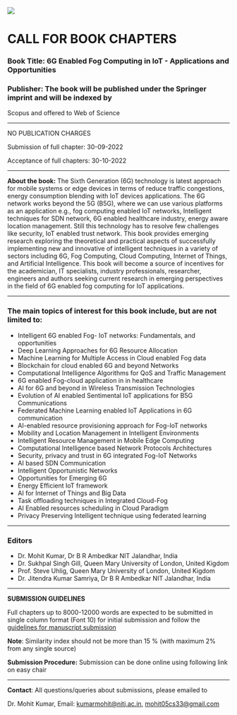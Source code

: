 ![](https://cdn.freebiesupply.com/images/thumbs/2x/springer-logo.png)


# CALL FOR BOOK CHAPTERS

### **Book Title:** 6G Enabled Fog Computing in IoT - Applications and Opportunities

### **Publisher**: The book will be published under the Springer imprint and will be indexed by
Scopus and offered to Web of Science


---

NO PUBLICATION CHARGES

Submission of full chapter: 30-09-2022

Acceptance of full chapters: 30-10-2022

---

**About the book:**
The Sixth Generation (6G) technology is latest approach for mobile systems or edge devices in terms of reduce
traffic congestions, energy consumption blending with IoT devices applications. The 6G network works beyond the 5G (B5G), where we
can use various platforms as an application e.g., fog computing enabled IoT networks, Intelligent techniques for SDN network, 6G
enabled healthcare industry, energy aware location management. Still this technology has to resolve few challenges like security, IoT
enabled trust network. This book provides emerging research exploring the theoretical and practical aspects of successfully
implementing new and innovative of intelligent techniques in a variety of sectors including 6G, Fog Computing, Cloud Computing,
Internet of Things, and Artificial Intelligence. This book will become a source of incentives for the academician, IT specialists, industry
professionals, researcher, engineers and authors seeking current research in emerging perspectives in the field of 6G enabled fog
computing for IoT applications. 

---
### The main topics of interest for this book include, but are not limited to: 


<ul>
<li> Intelligent 6G enabled Fog- IoT networks: Fundamentals, and opportunities</li>
<li> Deep Learning Approaches for 6G Resource Allocation</li>
<li> Machine Learning for Multiple Access in Cloud enabled Fog data</li>
<li> Blockchain for cloud enabled 6G and beyond Networks</li>
<li> Computational Intelligence Algorithms for QoS and Traffic Management</li>
<li> 6G enabled Fog-cloud application in in healthcare</li>
<li> AI for 6G and beyond in Wireless Transmission Technologies</li>
<li> Evolution of AI enabled Sentimental IoT applications for B5G Communications</li>
<li> Federated Machine Learning enabled IoT Applications in 6G communication</li>
<li> AI-enabled resource provisioning approach for Fog-IoT networks</li>
<li> Mobility and Location Management in Intelligent Environments</li>
<li> Intelligent Resource Management in Mobile Edge Computing</li>
<li> Computational Intelligence based Network Protocols Architectures</li>
<li> Security, privacy and trust in 6G integrated Fog-IoT Networks</li>
<li> AI based SDN Communication</li>
<li> Intelligent Opportunistic Networks</li>
<li> Opportunities for Emerging 6G</li>
<li> Energy Efficient IoT framework</li>
<li> AI for Internet of Things and Big Data</li>
<li> Task offloading techniques in Integrated Cloud-Fog</li>
<li> AI Enabled resources scheduling in Cloud Paradigm</li>
<li> Privacy Preserving Intelligent technique using federated learning</li>
</ul>


---

### Editors

- Dr. Mohit Kumar, Dr B R Ambedkar NIT Jalandhar, India
- Dr. Sukhpal Singh Gill, Queen Mary University of London, United Kigdom
- Prof. Steve Uhlig, Queen Mary University of London, United Kigdom
-  Dr. Jitendra Kumar Samriya, Dr B R Ambedkar NIT Jalandhar, India


----------------------------------------------------------------
**SUBMISSION GUIDELINES**

Full chapters up to 8000-12000 words are expected to be submitted in single column format (Font 10) for initial submission
and follow the [guidelines for manuscript submission](https://www.springer.com/gp/authors-editors/book-authors-editors/your-publication-journey/manuscript-preparation)

**Note**: Similarity index should not be more than 15 % (with maximum 2% from any single source)


**Submission Procedure:** 
Submission can be done online using following link on easy chair


------------

**Contact**: All questions/queries about submissions, please emailed to


Dr. Mohit Kumar, Email: kumarmohit@nitj.ac.in, mohit05cs33@gmail.com